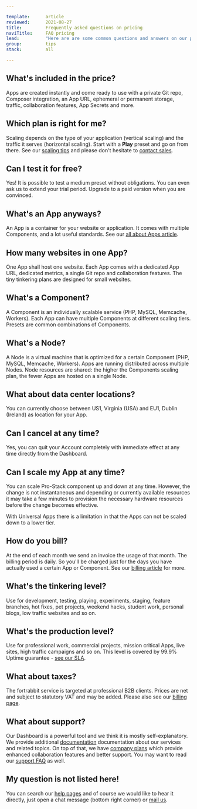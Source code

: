```yaml
---

template:      article
reviewed:      2021-08-27
title:         Frequently asked questions on pricing
naviTitle:     FAQ pricing
lead:          "Here are are some common questions and answers on our pricing and billing."
group:         tips
stack:         all

---
```


## What's included in the price?

Apps are created instantly and come ready to use with a private Git repo, Composer integration, an App URL, ephemeral or permanent storage, traffic, collaboration features, App Secrets and more.

## Which plan is right for me?

Scaling depends on the type of your application (vertical scaling) and the traffic it serves (horizontal scaling). Start with a **Play** preset and go on from there. See our [scaling tips](/scaling) and please don't hesitate to [contact sales](mailto:sales@fortrabbit.com).

## Can I test it for free?

Yes! It is possible to test a medium preset without obligations. You can even ask us to extend your trial period. Upgrade to a paid version when you are convinced.

## What's an App anyways?

An App is a container for your website or application. It comes with multiple Components, and a lot useful standards. See our [all about Apps article](/app).

## How many websites in one App?

One App shall host one website. Each App comes with a dedicated App URL, dedicated metrics, a single Git repo and collaboration features. The tiny tinkering plans are designed for small websites.

## What's a Component?

A Component is an individually scalable service (PHP, MySQL, Memcache, Workers). Each App can have multiple Components at different scaling tiers. Presets are common combinations of Components.

## What's a Node?

A Node is a virtual machine that is optimized for a certain Component (PHP, MySQL, Memcache, Workers). Apps are running distributed across multiple Nodes. Node resources are shared: the higher the Components scaling plan, the fewer Apps are hosted on a single Node.

## What about data center locations?

You can currently choose between US1, Virginia (USA) and EU1, Dublin (Ireland) as location for your App.

## Can I cancel at any time?

Yes, you can quit your Account completely with immediate effect at any time directly from the Dashboard.

## Can I scale my App at any time?

You can scale Pro-Stack component up and down at any time. However, the change is not instantaneous and depending or currently available resources it may take a few minutes to provision the necessary hardware resources before the change becomes effective.

With Universal Apps there is a limitation in that the Apps can not be scaled down to a lower tier.

## How do you bill?

At the end of each month we send an invoice the usage of that month. The billing period is daily. So you'll be charged just for the days you have actually used a certain App or Component. See our [billing article](/billing) for more.

## What's the tinkering level?

Use for development, testing, playing, experiments, staging, feature branches, hot fixes, pet projects, weekend hacks, student work, personal blogs, low traffic websites and so on.

## What's the production level?

Use for professional work, commercial projects, mission critical Apps, live sites, high traffic campaigns and so on. This level is covered by 99.9% Uptime guarantee - [see our SLA](https://www.fortrabbit.com/sla).

## What about taxes?

The fortrabbit service is targeted at professional B2B clients. Prices are net and subject to statutory VAT and may be added. Please also see our [billing page](/billing).

<!--
// To my understanding Net prices already include Tax. I find the sentence above confusing.

From the web: Net price is the value at which a product or service is sold after all taxes and other costs are added and all discounts subtracted.
-->

<!--
// why do you want to alienate private users?

, for entrepreneurs only

«The fortrabbit service is targeted at professional B2B users»
// In a way that contradicts a lot of what I have heard internally over the last couple of years.
// I need some clarification on this point / position
-->

## What about support?

Our Dashboard is a powerful tool and we think it is mostly self-explanatory. We provide additional [documentation](/) documentation about our services and related topics. On top of that, we have [company plans](https://www.fortrabbit.com/company-plans) which provide enhanced collaboration features and better support. You may want to read our [support FAQ](/faq-support) as well.

<!--
// This sounds like a baseless opinion;
Most of our clients prefer self-service.

// I don't like this formulation because it seems arrogant.
... documentation is actually helpful
-->

## My question is not listed here!

You can search our [help pages](/) and of course we would like to hear it directly, just open a chat message (bottom right corner) or [mail us](mailto:sales@fortrabbit.com).
